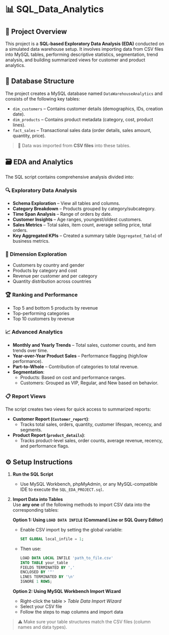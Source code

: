 # 📊 SQL_Data_Analytics

## 📝 Project Overview

This project is a **SQL-based Exploratory Data Analysis (EDA)** conducted on a simulated data warehouse setup. It involves importing data from CSV files into MySQL tables, performing descriptive statistics, segmentation, trend analysis, and building summarized views for customer and product analytics.

## 🧱 Database Structure

The project creates a MySQL database named `DataWarehouseAnalytics` and consists of the following key tables:

- `dim_customers` – Contains customer details (demographics, IDs, creation date).
- `dim_products` – Contains product metadata (category, cost, product lines).
- `fact_sales` – Transactional sales data (order details, sales amount, quantity, price).

> 📂 Data was imported from **CSV files** into these tables.

## 🗃️ EDA and Analytics

The SQL script contains comprehensive analysis divided into:

### 🔍 Exploratory Data Analysis

- **Schema Exploration** – View all tables and columns.
- **Category Breakdown** – Products grouped by category/subcategory.
- **Time Span Analysis** – Range of orders by date.
- **Customer Insights** – Age ranges, youngest/oldest customers.
- **Sales Metrics** – Total sales, item count, average selling price, total orders.
- **Key Aggregated KPIs** – Created a summary table (`Aggregated_Table`) of business metrics.

### 📐 Dimension Exploration

- Customers by country and gender
- Products by category and cost
- Revenue per customer and per category
- Quantity distribution across countries

### 🏆 Ranking and Performance

- Top 5 and bottom 5 products by revenue
- Top-performing categories
- Top 10 customers by revenue

### 📈 Advanced Analytics

- **Monthly and Yearly Trends** – Total sales, customer counts, and item trends over time.
- **Year-over-Year Product Sales** – Performance flagging (high/low performance).
- **Part-to-Whole** – Contribution of categories to total revenue.
- **Segmentation**:
  - Products: Based on cost and performance ranges.
  - Customers: Grouped as VIP, Regular, and New based on behavior.

### 📋 Report Views

The script creates two views for quick access to summarized reports:

- **Customer Report (`Customer_report`)**:
  - Tracks total sales, orders, quantity, customer lifespan, recency, and segments.
- **Product Report (`product_details`)**:
  - Tracks product-level sales, order counts, average revenue, recency, and performance flags.

## ⚙️ Setup Instructions

1. **Run the SQL Script**  
   - Use MySQL Workbench, phpMyAdmin, or any MySQL-compatible IDE to execute the `SQL_EDA_PROJECT.sql`.

2. **Import Data into Tables**  
   Use **any one** of the following methods to import CSV data into the corresponding tables:

   **Option 1: Using `LOAD DATA INFILE` (Command Line or SQL Query Editor)**  
   - Enable CSV import by setting the global variable:  
     ```sql
     SET GLOBAL local_infile = 1;
     ```
   - Then use:
     ```sql
     LOAD DATA LOCAL INFILE 'path_to_file.csv'
     INTO TABLE your_table
     FIELDS TERMINATED BY ',' 
     ENCLOSED BY '"'
     LINES TERMINATED BY '\n'
     IGNORE 1 ROWS;
     ```

   **Option 2: Using MySQL Workbench Import Wizard**  
   - Right-click the table > *Table Data Import Wizard*
   - Select your CSV file
   - Follow the steps to map columns and import data

> ⚠ Make sure your table structures match the CSV files (column names and data types).
